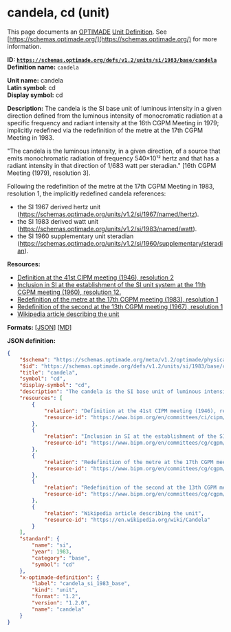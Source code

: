 # candela, cd (unit)

This page documents an [OPTIMADE](https://www.optimade.org/) [Unit Definition](https://schemas.optimade.org/#definitions). See [https://schemas.optimade.org/](https://schemas.optimade.org/) for more information.

**ID: [`https://schemas.optimade.org/defs/v1.2/units/si/1983/base/candela`](https://schemas.optimade.org/defs/v1.2/units/si/1983/base/candela.md)**  
**Definition name:** `candela`

**Unit name:** candela  
**Latin symbol:** cd  
**Display symbol:** cd  
  
**Description:** The candela is the SI base unit of luminous intensity in a given direction defined from the luminous intensity of monocromatic radiation at a specific frequency and radiant intensity at the 16th CGPM Meeting in 1979; implicitly redefined via the redefinition of the metre at the 17th CGPM Meeting in 1983.

"The candela is the luminous intensity, in a given direction, of a source that emits monochromatic radiation of frequency 540×10¹² hertz and that has a radiant intensity in that direction of 1/683 watt per steradian." [16th CGPM Meeting (1979), resolution 3].

Following the redefinition of the metre at the 17th CGPM Meeting in 1983, resolution 1, the implicitly redefined candela references:

- the SI 1967 derived hertz unit (https://schemas.optimade.org/units/v1.2/si/1967/named/hertz).
- the SI 1983 derived watt unit (https://schemas.optimade.org/units/v1.2/si/1983/named/watt).
- the SI 1960 supplementary unit steradian (https://schemas.optimade.org/units/v1.2/si/1960/supplementary/steradian).

**Resources:**

- [Definition at the 41st CIPM meeting (1946), resolution 2](https://www.bipm.org/en/committees/ci/cipm/41-1946/resolution-2)
- [Inclusion in SI at the establishment of the SI unit system at the 11th CGPM meeting (1960), resolution 12.](https://www.bipm.org/en/committees/cg/cgpm/11-1960/resolution-12)
- [Redefinition of the metre at the 17th CGPM meeting (1983), resolution 1](https://www.bipm.org/en/committees/cg/cgpm/17-1983/resolution-1)
- [Redefinition of the second at the 13th CGPM meeting (1967), resolution 1](https://www.bipm.org/en/committees/cg/cgpm/13-1967/resolution-1)
- [Wikipedia article describing the unit](https://en.wikipedia.org/wiki/Candela)


**Formats:** [[JSON](candela.json)] [[MD](candela.md)]

**JSON definition:**

``` json
{
    "$schema": "https://schemas.optimade.org/meta/v1.2/optimade/physical_unit_definition.md",
    "$id": "https://schemas.optimade.org/defs/v1.2/units/si/1983/base/candela",
    "title": "candela",
    "symbol": "cd",
    "display-symbol": "cd",
    "description": "The candela is the SI base unit of luminous intensity in a given direction defined from the luminous intensity of monocromatic radiation at a specific frequency and radiant intensity at the 16th CGPM Meeting in 1979; implicitly redefined via the redefinition of the metre at the 17th CGPM Meeting in 1983.\n\n\"The candela is the luminous intensity, in a given direction, of a source that emits monochromatic radiation of frequency 540\u00d710\u00b9\u00b2 hertz and that has a radiant intensity in that direction of 1/683 watt per steradian.\" [16th CGPM Meeting (1979), resolution 3].\n\nFollowing the redefinition of the metre at the 17th CGPM Meeting in 1983, resolution 1, the implicitly redefined candela references:\n\n- the SI 1967 derived hertz unit (https://schemas.optimade.org/units/v1.2/si/1967/named/hertz).\n- the SI 1983 derived watt unit (https://schemas.optimade.org/units/v1.2/si/1983/named/watt).\n- the SI 1960 supplementary unit steradian (https://schemas.optimade.org/units/v1.2/si/1960/supplementary/steradian).",
    "resources": [
        {
            "relation": "Definition at the 41st CIPM meeting (1946), resolution 2",
            "resource-id": "https://www.bipm.org/en/committees/ci/cipm/41-1946/resolution-2"
        },
        {
            "relation": "Inclusion in SI at the establishment of the SI unit system at the 11th CGPM meeting (1960), resolution 12.",
            "resource-id": "https://www.bipm.org/en/committees/cg/cgpm/11-1960/resolution-12"
        },
        {
            "relation": "Redefinition of the metre at the 17th CGPM meeting (1983), resolution 1",
            "resource-id": "https://www.bipm.org/en/committees/cg/cgpm/17-1983/resolution-1"
        },
        {
            "relation": "Redefinition of the second at the 13th CGPM meeting (1967), resolution 1",
            "resource-id": "https://www.bipm.org/en/committees/cg/cgpm/13-1967/resolution-1"
        },
        {
            "relation": "Wikipedia article describing the unit",
            "resource-id": "https://en.wikipedia.org/wiki/Candela"
        }
    ],
    "standard": {
        "name": "si",
        "year": 1983,
        "category": "base",
        "symbol": "cd"
    },
    "x-optimade-definition": {
        "label": "candela_si_1983_base",
        "kind": "unit",
        "format": "1.2",
        "version": "1.2.0",
        "name": "candela"
    }
}
```